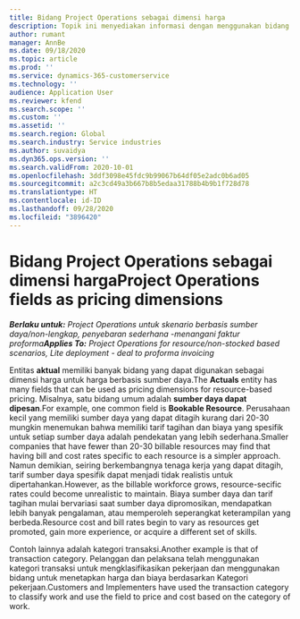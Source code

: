 ```yaml
---
title: Bidang Project Operations sebagai dimensi harga
description: Topik ini menyediakan informasi dengan menggunakan bidang sebagai dimensi harga di Dynamics 365 Project operations.
author: rumant
manager: AnnBe
ms.date: 09/18/2020
ms.topic: article
ms.prod: ''
ms.service: dynamics-365-customerservice
ms.technology: ''
audience: Application User
ms.reviewer: kfend
ms.search.scope: ''
ms.custom: ''
ms.assetid: ''
ms.search.region: Global
ms.search.industry: Service industries
ms.author: suvaidya
ms.dyn365.ops.version: ''
ms.search.validFrom: 2020-10-01
ms.openlocfilehash: 3ddf3098e45fdc9b99067b64df05e2adc0b6ad05
ms.sourcegitcommit: a2c3cd49a3b667b8b5edaa31788b4b9b1f728d78
ms.translationtype: HT
ms.contentlocale: id-ID
ms.lasthandoff: 09/28/2020
ms.locfileid: "3896420"
---
```

# <a name="project-operations-fields-as-pricing-dimensions"></a><span data-ttu-id="233a6-103">Bidang Project Operations sebagai dimensi harga</span><span class="sxs-lookup"><span data-stu-id="233a6-103">Project Operations fields as pricing dimensions</span></span>

<span data-ttu-id="233a6-104">_**Berlaku untuk:** Project Operations untuk skenario berbasis sumber daya/non-lengkap, penyebaran sederhana -menangani faktur proforma_</span><span class="sxs-lookup"><span data-stu-id="233a6-104">_**Applies To:** Project Operations for resource/non-stocked based scenarios, Lite deployment - deal to proforma invoicing_</span></span>

<span data-ttu-id="233a6-105">Entitas **aktual** memiliki banyak bidang yang dapat digunakan sebagai dimensi harga untuk harga berbasis sumber daya.</span><span class="sxs-lookup"><span data-stu-id="233a6-105">The **Actuals** entity has many fields that can be used as pricing dimensions for resource-based pricing.</span></span> <span data-ttu-id="233a6-106">Misalnya, satu bidang umum adalah **sumber daya dapat dipesan**.</span><span class="sxs-lookup"><span data-stu-id="233a6-106">For example, one common field is **Bookable Resource**.</span></span> <span data-ttu-id="233a6-107">Perusahaan kecil yang memiliki sumber daya yang dapat ditagih kurang dari 20-30 mungkin menemukan bahwa memiliki tarif tagihan dan biaya yang spesifik untuk setiap sumber daya adalah pendekatan yang lebih sederhana.</span><span class="sxs-lookup"><span data-stu-id="233a6-107">Smaller companies that have fewer than 20-30 billable resources may find that having bill and cost rates specific to each resource is a simpler approach.</span></span> <span data-ttu-id="233a6-108">Namun demikian, seiring berkembangnya tenaga kerja yang dapat ditagih, tarif sumber daya spesifik dapat menjadi tidak realistis untuk dipertahankan.</span><span class="sxs-lookup"><span data-stu-id="233a6-108">However, as the billable workforce grows, resource-secific rates could become unrealistic to maintain.</span></span> <span data-ttu-id="233a6-109">Biaya sumber daya dan tarif tagihan mulai bervariasi saat sumber daya dipromosikan, mendapatkan lebih banyak pengalaman, atau memperoleh seperangkat keterampilan yang berbeda.</span><span class="sxs-lookup"><span data-stu-id="233a6-109">Resource cost and bill rates begin to vary as resources get promoted, gain more experience, or acquire a different set of skills.</span></span> 

<span data-ttu-id="233a6-110">Contoh lainnya adalah kategori transaksi.</span><span class="sxs-lookup"><span data-stu-id="233a6-110">Another example is that of transaction category.</span></span> <span data-ttu-id="233a6-111">Pelanggan dan pelaksana telah menggunakan kategori transaksi untuk mengklasifikasikan pekerjaan dan menggunakan bidang untuk menetapkan harga dan biaya berdasarkan Kategori pekerjaan.</span><span class="sxs-lookup"><span data-stu-id="233a6-111">Customers and Implementers have used the transaction category to classify work and use the field to price and cost based on the category of work.</span></span>
